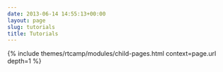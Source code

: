 ```yaml
---
date: 2013-06-14 14:55:13+00:00
layout: page
slug: tutorials
title: Tutorials
---
```


{% include themes/rtcamp/modules/child-pages.html context=page.url depth=1 %}
